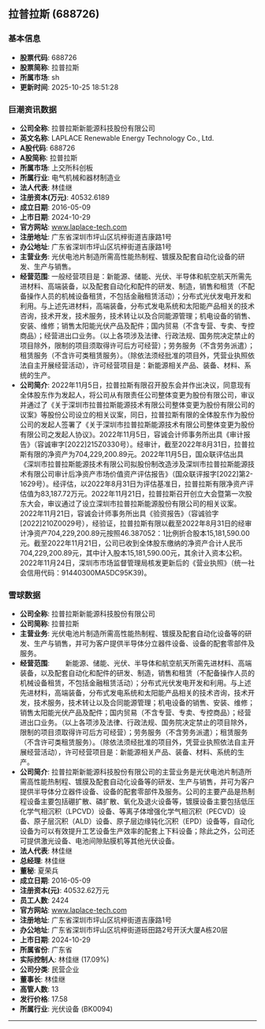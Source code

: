 ## 拉普拉斯 (688726)

### 基本信息

- **股票代码**: 688726
- **股票简称**: 拉普拉斯
- **所属市场**: sh
- **更新时间**: 2025-10-25 18:51:28

### 巨潮资讯数据

- **公司全称**: 拉普拉斯新能源科技股份有限公司
- **英文名称**: LAPLACE Renewable Energy Technology Co., Ltd.
- **A股代码**: 688726
- **A股简称**: 拉普拉斯
- **所属市场**: 上交所科创板
- **所属行业**: 电气机械和器材制造业
- **法人代表**: 林佳继
- **注册资本(万元)**: 40532.6189
- **成立日期**: 2016-05-09
- **上市日期**: 2024-10-29
- **官方网站**: www.laplace-tech.com
- **注册地址**: 广东省深圳市坪山区坑梓街道吉康路1号
- **办公地址**: 广东省深圳市坪山区坑梓街道吉康路1号
- **主营业务**: 光伏电池片制造所需高性能热制程、镀膜及配套自动化设备的研发、生产与销售。
- **经营范围**: 一般经营项目是：新能源、储能、光伏、半导体和航空航天所需先进材料、高端装备，以及配套自动化和配件的研发、制造，销售和租赁（不配备操作人员的机械设备租赁，不包括金融租赁活动）；分布式光伏发电开发和利用。与上述先进材料，高端装备，分布式发电系统和太阳能产品相关的技术咨询，技术开发，技术服务，技术转让以及合同能源管理；机电设备的销售、安装、维修；销售太阳能光伏产品及配件；国内贸易（不含专营、专卖、专控商品）；经营进出口业务。（以上各项涉及法律、行政法规、国务院决定禁止的项目除外，限制的项目须取得许可后方可经营）；劳务服务（不含劳务派遣）；租赁服务（不含许可类租赁服务）。（除依法须经批准的项目外，凭营业执照依法自主开展经营活动），许可经营项目是：新能源相关产品、装备、材料、系统的生产。
- **公司简介**: 2022年11月5日，拉普拉斯有限召开股东会并作出决议，同意现有全体股东作为发起人，将公司从有限责任公司整体变更为股份有限公司，审议并通过了《关于深圳市拉普拉斯能源技术有限公司整体变更为股份有限公司的议案》等股份公司设立的相关议案，同日，拉普拉斯有限的全体股东作为股份公司的发起人签署了《关于深圳市拉普拉斯能源技术有限公司整体变更为股份有限公司之发起人协议》。2022年11月5日，容诚会计师事务所出具《审计报告》（容诚审字[2022]215Z0330号）。经审计，截至2022年8月31日，拉普拉斯有限的净资产为704,229,200.89元。2022年11月5日，国众联评估出具《深圳市拉普拉斯能源技术有限公司拟股份制改造涉及深圳市拉普拉斯能源技术有限公司审计后净资产市场价值资产评估报告》（国众联评报字[2022]第2-1629号）。经评估，以2022年8月31日为评估基准日，拉普拉斯有限净资产评估值为83,187.72万元。2022年11月21日，拉普拉斯召开创立大会暨第一次股东大会，审议通过了设立深圳市拉普拉斯能源股份有限公司的相关议案。2022年11月21日，容诚会计师事务所出具《验资报告》（容诚验字[2022]210Z0029号），经验证，拉普拉斯有限以截至2022年8月31日的经审计净资产704,229,200.89元按照46.387052：1比例折合股本15,181,590.00元。截至2022年11月21日，公司已收到全体股东缴纳的净资产合计人民币704,229,200.89元，其中计入股本15,181,590.00元，其余计入资本公积。2022年11月24日，深圳市市场监督管理局核发更新后的《营业执照》（统一社会信用代码：91440300MA5DC95K39)。

### 雪球数据

- **公司全称**: 拉普拉斯新能源科技股份有限公司
- **公司简称**: 拉普拉斯
- **主营业务**: 光伏电池片制造所需高性能热制程、镀膜及配套自动化设备等的研发、生产与销售，并可为客户提供半导体分立器件设备、设备的配套零部件及服务。
- **经营范围**: 　　新能源、储能、光伏、半导体和航空航天所需先进材料、高端装备，以及配套自动化和配件的研发、制造，销售和租赁（不配备操作人员的机械设备租赁，不包括金融租赁活动）；分布式光伏发电开发和利用。与上述先进材料，高端装备，分布式发电系统和太阳能产品相关的技术咨询，技术开发，技术服务，技术转让以及合同能源管理；机电设备的销售、安装、维修；销售太阳能光伏产品及配件；国内贸易（不含专营、专卖、专控商品）；经营进出口业务。（以上各项涉及法律、行政法规、国务院决定禁止的项目除外，限制的项目须取得许可后方可经营）；劳务服务（不含劳务派遣）；租赁服务（不含许可类租赁服务）。（除依法须经批准的项目外，凭营业执照依法自主开展经营活动），许可经营项目是：新能源相关产品、装备、材料、系统的生产。
- **公司简介**: 拉普拉斯新能源科技股份有限公司的主营业务是光伏电池片制造所需高性能热制程、镀膜及配套自动化设备等的研发、生产与销售，并可为客户提供半导体分立器件设备、设备的配套零部件及服务。公司的主要产品是热制程设备主要包括硼扩散、磷扩散、氧化及退火设备等，镀膜设备主要包括低压化学气相沉积（LPCVD）设备、等离子体增强化学气相沉积（PECVD）设备、原子层沉积（ALD）设备、原子层边缘钝化沉积（EPD）设备等，自动化设备为可以有效提升工艺设备生产效率的配套上下料设备；除此之外，公司还可提供激光设备、电池间隙贴膜机等其他光伏设备。
- **法人代表**: 林佳继
- **总经理**: 林佳继
- **董秘**: 夏荣兵
- **成立日期**: 2016-05-09
- **注册资本(元)**: 40532.62万元
- **员工人数**: 2424
- **官方网站**: www.laplace-tech.com
- **注册地址**: 广东省深圳市坪山区坑梓街道吉康路1号
- **办公地址**: 广东省深圳市坪山区坑梓街道砾田路2号开沃大厦A栋20层
- **上市日期**: 2024-10-29
- **所属省份**: 广东省
- **实际控制人**: 林佳继 (17.09%)
- **公司分类**: 民营企业
- **董事长**: 林佳继
- **高管人数**: 13
- **发行价格**: 17.58
- **所属行业**: 光伏设备 (BK0094)

---